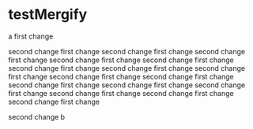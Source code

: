 # testMergify
a
first change

second change
first change
second change
first change
second change
first change
second change
first change
second change
first change
second change
first change
second change
first change
second change
first change
second change
first change
second change
first change
second change
first change
second change
first change
second change
first change
second change
first change
second change
first change
second change
first change

second change
b

